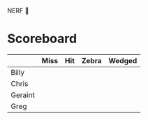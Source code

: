 
NERF 🔫

# Scoreboard

|         | Miss | Hit | Zebra | Wedged |
|---------|------|-----|-------|--------|
| Billy   |      |     |       |        |
| Chris   |      |     |       |        |
| Geraint |      |     |       |        |
| Greg    |      |     |       |        |
